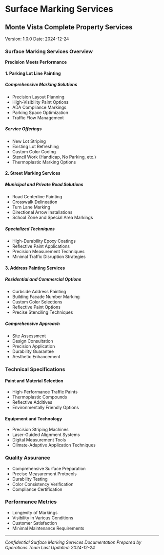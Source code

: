 # Surface Marking Services
## Monte Vista Complete Property Services
Version: 1.0.0
Date: 2024-12-24

### Surface Marking Services Overview
**Precision Meets Performance**

#### 1. Parking Lot Line Painting
##### Comprehensive Marking Solutions
- Precision Layout Planning
- High-Visibility Paint Options
- ADA Compliance Markings
- Parking Space Optimization
- Traffic Flow Management

##### Service Offerings
- New Lot Striping
- Existing Lot Refreshing
- Custom Color Coding
- Stencil Work (Handicap, No Parking, etc.)
- Thermoplastic Marking Options

#### 2. Street Marking Services
##### Municipal and Private Road Solutions
- Road Centerline Painting
- Crosswalk Delineation
- Turn Lane Marking
- Directional Arrow Installations
- School Zone and Special Area Markings

##### Specialized Techniques
- High-Durability Epoxy Coatings
- Reflective Paint Applications
- Precision Measurement Techniques
- Minimal Traffic Disruption Strategies

#### 3. Address Painting Services
##### Residential and Commercial Options
- Curbside Address Painting
- Building Facade Number Marking
- Custom Color Selections
- Reflective Paint Options
- Precise Stenciling Techniques

##### Comprehensive Approach
- Site Assessment
- Design Consultation
- Precision Application
- Durability Guarantee
- Aesthetic Enhancement

### Technical Specifications

#### Paint and Material Selection
- High-Performance Traffic Paints
- Thermoplastic Compounds
- Reflective Additives
- Environmentally Friendly Options

#### Equipment and Technology
- Precision Striping Machines
- Laser-Guided Alignment Systems
- Digital Measurement Tools
- Climate-Adaptive Application Techniques

### Quality Assurance
- Comprehensive Surface Preparation
- Precise Measurement Protocols
- Durability Testing
- Color Consistency Verification
- Compliance Certification

### Performance Metrics
- Longevity of Markings
- Visibility in Various Conditions
- Customer Satisfaction
- Minimal Maintenance Requirements

---

*Confidential Surface Marking Services Documentation*
*Prepared by Operations Team*
*Last Updated: 2024-12-24*